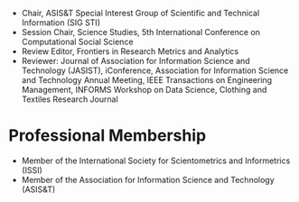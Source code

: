 * Chair, ASIS&T Special Interest Group of Scientific and Technical Information (SIG STI)
* Session Chair, Science Studies, 5th International Conference on Computational Social Science
* Review Editor, Frontiers in Research Metrics and Analytics
* Reviewer: Journal of Association for Information Science and Technology (JASIST), iConference, Association for Information Science and Technology Annual Meeting, IEEE Transactions on Engineering Management, INFORMS Workshop on Data Science, Clothing and Textiles Research Journal

# Professional Membership
* Member of the International Society for Scientometrics and Informetrics (ISSI) 
* Member of the Association for Information Science and Technology (ASIS&T)
